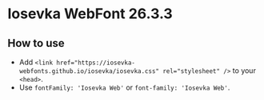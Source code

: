 # Iosevka WebFont 26.3.3

## How to use

- Add `<link href="https://iosevka-webfonts.github.io/iosevka/iosevka.css" rel="stylesheet" />` to your `<head>`.
- Use `fontFamily: 'Iosevka Web'` or `font-family: 'Iosevka Web'`.
